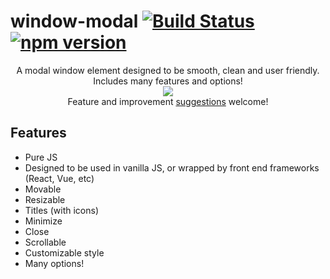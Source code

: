 # window-modal [![Build Status](https://travis-ci.org/nik-m2/window-modal.svg?branch=master)](https://travis-ci.org/nik-m2/window-modal) [![npm version](https://badge.fury.io/js/window-modal.svg)](https://badge.fury.io/js/window-modal)



<p align="center">
    A modal window element designed to be smooth, clean and user friendly.
    <br>
    Includes many features and options! 
    <br>
    <img src="https://user-images.githubusercontent.com/20328954/54089282-d78e3d00-433d-11e9-802e-5c404283cc4a.png"/>
    <br>
    Feature and improvement <a href="https://github.com/nik-m2/window-modal/issues">suggestions</a> welcome!
</p>

## Features

- Pure JS
- Designed to be used in vanilla JS, or wrapped by front end frameworks (React, Vue, etc)
- Movable
- Resizable
- Titles (with icons)
- Minimize
- Close
- Scrollable
- Customizable style
- Many options!

